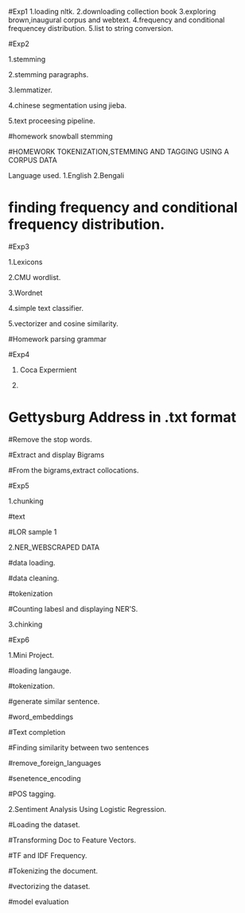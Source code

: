 #Exp1
1.loading nltk.
2.downloading collection book
3.exploring brown,inaugural corpus and webtext.
4.frequency and conditional frequencey distribution.
5.list to string conversion.

#Exp2

1.stemming

2.stemming paragraphs.

3.lemmatizer.

4.chinese segmentation using jieba.

5.text proceesing pipeline.

#homework snowball stemming

#HOMEWORK TOKENIZATION,STEMMING AND TAGGING USING A CORPUS DATA

Language used.
1.English 2.Bengali

# finding frequency and conditional frequency distribution.

#Exp3

1.Lexicons

2.CMU wordlist.

3.Wordnet

4.simple text classifier.

5.vectorizer and cosine similarity.

#Homework parsing grammar

#Exp4

1. Coca Expermient

 
2.
# Gettysburg Address in .txt format

#Remove the stop words.

#Extract and display Bigrams

#From the bigrams,extract collocations.

 #Exp5
 
 1.chunking
 
 #text
 
 #LOR sample 1
 
 2.NER_WEBSCRAPED DATA
 
 #data loading.
 
 #data cleaning.
 
 #tokenization
 
 #Counting labesl and displaying NER'S.
 
 3.chinking
 
 
 #Exp6
 
 1.Mini Project.
 
 #loading langauge.
 
 #tokenization.
 
 #generate similar sentence.
 
 #word_embeddings
 
 #Text completion
 
 #Finding similarity between two sentences
 
 #remove_foreign_languages
 
 #senetence_encoding
 
 #POS tagging.
 
 
 2.Sentiment Analysis Using Logistic Regression.
 
 #Loading the dataset.
 
 #Transforming Doc to Feature Vectors.
 
 #TF and IDF Frequency.
 
 #Tokenizing the document.
 
 #vectorizing the dataset.
 
 #model evaluation
 
 
 
 
 
 
 
 









